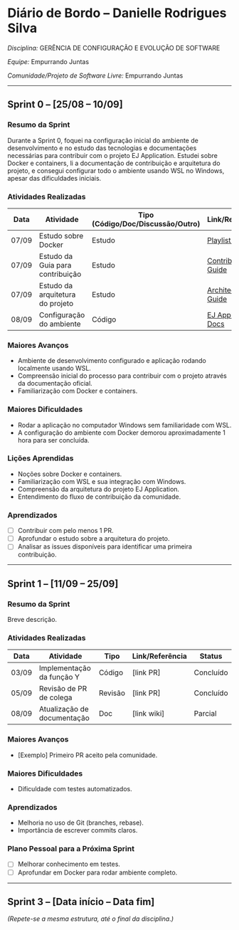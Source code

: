 # Diário de Bordo – Danielle Rodrigues Silva

*Disciplina:* GERÊNCIA DE CONFIGURAÇÃO E EVOLUÇÃO DE SOFTWARE

*Equipe:* Empurrando Juntas

*Comunidade/Projeto de Software Livre:* Empurrando Juntas

---

## Sprint 0 – \[25/08 – 10/09]

### Resumo da Sprint

Durante a Sprint 0, foquei na configuração inicial do ambiente de desenvolvimento e no estudo das tecnologias e documentações necessárias para contribuir com o projeto EJ Application. Estudei sobre Docker e containers, li a documentação de contribuição e arquitetura do projeto, e consegui configurar todo o ambiente usando WSL no Windows, apesar das dificuldades iniciais.

### Atividades Realizadas

| Data  | Atividade                                   | Tipo (Código/Doc/Discussão/Outro) | Link/Referência | Status    |
| ----- | ------------------------------------------- | --------------------------------- | --------------- | --------- |
| 07/09 | Estudo sobre Docker                         | Estudo                            | [Playlist Docker](https://www.youtube.com/watch?v=OERbOJZwGAU&list=PLViOsriojeLrdw5VByn96gphHFxqH3O_N) | Concluído |
| 07/09 | Estudo da Guia para contribuição            | Estudo                            | [Contributing Guide](https://gitlab.com/gces-ej/ej-application/-/blob/develop/docs/development-guides/pt-br/contributing.rst?ref_type=heads) | Concluído |
| 07/09 | Estudo da arquitetura do projeto           | Estudo                            | [Architecture Guide](https://gitlab.com/gces-ej/ej-application/-/blob/develop/docs/development-guides/pt-br/architecture.rst?ref_type=heads) | Concluído |
| 08/09 | Configuração do ambiente                    | Código                            | [EJ Application Docs](https://gitlab.com/gces-ej/ej-application#documentation) | Concluído |

### Maiores Avanços

- Ambiente de desenvolvimento configurado e aplicação rodando localmente usando WSL.
- Compreensão inicial do processo para contribuir com o projeto através da documentação oficial.
- Familiarização com Docker e containers.

### Maiores Dificuldades

- Rodar a aplicação no computador Windows sem familiaridade com WSL.
- A configuração do ambiente com Docker demorou aproximadamente 1 hora para ser concluída.

### Lições Aprendidas

- Noções sobre Docker e containers.
- Familiarização com WSL e sua integração com Windows.
- Compreensão da arquitetura do projeto EJ Application.
- Entendimento do fluxo de contribuição da comunidade.

### Aprendizados

- [ ] Contribuir com pelo menos 1 PR.
- [ ] Aprofundar o estudo sobre a arquitetura do projeto.
- [ ] Analisar as issues disponíveis para identificar uma primeira contribuição.

---

## Sprint 1 – \[11/09 – 25/09]

### Resumo da Sprint

Breve descrição.

### Atividades Realizadas

| Data  | Atividade                   | Tipo    | Link/Referência | Status    |
| ----- | --------------------------- | ------- | --------------- | --------- |
| 03/09 | Implementação da função Y   | Código  | [link PR]      | Concluído |
| 05/09 | Revisão de PR de colega     | Revisão | [link PR]      | Concluído |
| 08/09 | Atualização de documentação | Doc     | [link wiki]    | Parcial   |

### Maiores Avanços

* [Exemplo] Primeiro PR aceito pela comunidade.

### Maiores Dificuldades

* Dificuldade com testes automatizados.

### Aprendizados

* Melhoria no uso de Git (branches, rebase).
* Importância de escrever commits claros.

### Plano Pessoal para a Próxima Sprint

* [ ] Melhorar conhecimento em testes.
* [ ] Aprofundar em Docker para rodar ambiente completo.

---

## Sprint 3 – [Data início – Data fim]

*(Repete-se a mesma estrutura, até o final da disciplina.)*